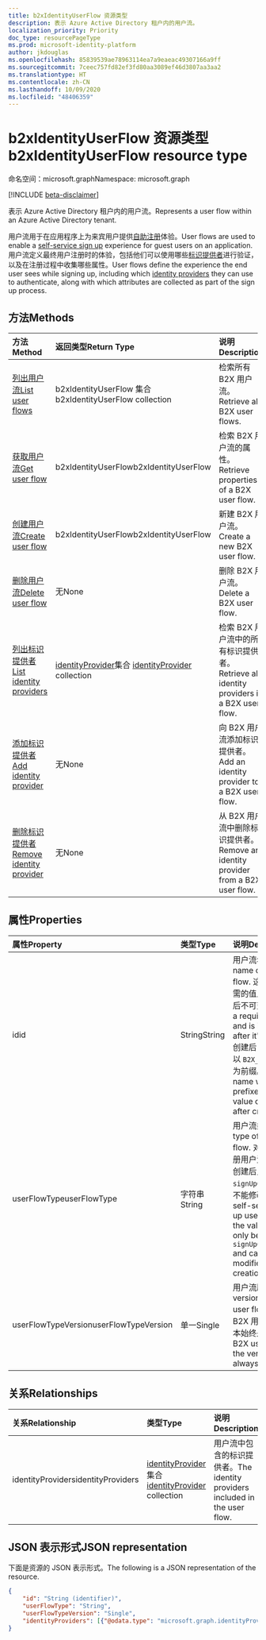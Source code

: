 ```yaml
---
title: b2xIdentityUserFlow 资源类型
description: 表示 Azure Active Directory 租户内的用户流。
localization_priority: Priority
doc_type: resourcePageType
ms.prod: microsoft-identity-platform
author: jkdouglas
ms.openlocfilehash: 85839539ae78963114ea7a9eaeac49307166a9ff
ms.sourcegitcommit: 7ceec757fd82ef3fd80aa3089ef46d3807aa3aa2
ms.translationtype: HT
ms.contentlocale: zh-CN
ms.lasthandoff: 10/09/2020
ms.locfileid: "48406359"
---
```

# <a name="b2xidentityuserflow-resource-type"></a><span data-ttu-id="bcd47-103">b2xIdentityUserFlow 资源类型</span><span class="sxs-lookup"><span data-stu-id="bcd47-103">b2xIdentityUserFlow resource type</span></span>

<span data-ttu-id="bcd47-104">命名空间：microsoft.graph</span><span class="sxs-lookup"><span data-stu-id="bcd47-104">Namespace: microsoft.graph</span></span>

[!INCLUDE [beta-disclaimer](../../includes/beta-disclaimer.md)]

<span data-ttu-id="bcd47-105">表示 Azure Active Directory 租户内的用户流。</span><span class="sxs-lookup"><span data-stu-id="bcd47-105">Represents a user flow within an Azure Active Directory tenant.</span></span>

<span data-ttu-id="bcd47-106">用户流用于在应用程序上为来宾用户提供[自助注册](/azure/active-directory/external-identities/self-service-sign-up-overview)体验。</span><span class="sxs-lookup"><span data-stu-id="bcd47-106">User flows are used to enable a [self-service sign up](/azure/active-directory/external-identities/self-service-sign-up-overview) experience for guest users on an application.</span></span> <span data-ttu-id="bcd47-107">用户流定义最终用户注册时的体验，包括他们可以使用哪些[标识提供者](/azure/active-directory/external-identities/identity-providers)进行验证，以及在注册过程中收集哪些属性。</span><span class="sxs-lookup"><span data-stu-id="bcd47-107">User flows define the experience the end user sees while signing up, including which [identity providers](/azure/active-directory/external-identities/identity-providers) they can use to authenticate, along with which attributes are collected as part of the sign up process.</span></span>

## <a name="methods"></a><span data-ttu-id="bcd47-108">方法</span><span class="sxs-lookup"><span data-stu-id="bcd47-108">Methods</span></span>

| <span data-ttu-id="bcd47-109">方法</span><span class="sxs-lookup"><span data-stu-id="bcd47-109">Method</span></span>       | <span data-ttu-id="bcd47-110">返回类型</span><span class="sxs-lookup"><span data-stu-id="bcd47-110">Return Type</span></span>  |<span data-ttu-id="bcd47-111">说明</span><span class="sxs-lookup"><span data-stu-id="bcd47-111">Description</span></span>|
|:---------------|:--------|:----------|
|[<span data-ttu-id="bcd47-112">列出用户流</span><span class="sxs-lookup"><span data-stu-id="bcd47-112">List user flows</span></span>](../api/identitycontainer-list-b2xuserflows.md)|<span data-ttu-id="bcd47-113">b2xIdentityUserFlow 集合</span><span class="sxs-lookup"><span data-stu-id="bcd47-113">b2xIdentityUserFlow collection</span></span>|<span data-ttu-id="bcd47-114">检索所有 B2X 用户流。</span><span class="sxs-lookup"><span data-stu-id="bcd47-114">Retrieve all B2X user flows.</span></span>|
|[<span data-ttu-id="bcd47-115">获取用户流</span><span class="sxs-lookup"><span data-stu-id="bcd47-115">Get user flow</span></span>](../api/b2xidentityuserflow-get.md)|<span data-ttu-id="bcd47-116">b2xIdentityUserFlow</span><span class="sxs-lookup"><span data-stu-id="bcd47-116">b2xIdentityUserFlow</span></span>|<span data-ttu-id="bcd47-117">检索 B2X 用户流的属性。</span><span class="sxs-lookup"><span data-stu-id="bcd47-117">Retrieve properties of a B2X user flow.</span></span>|
|[<span data-ttu-id="bcd47-118">创建用户流</span><span class="sxs-lookup"><span data-stu-id="bcd47-118">Create user flow</span></span>](../api/identitycontainer-post-b2xuserflows.md)|<span data-ttu-id="bcd47-119">b2xIdentityUserFlow</span><span class="sxs-lookup"><span data-stu-id="bcd47-119">b2xIdentityUserFlow</span></span>|<span data-ttu-id="bcd47-120">新建 B2X 用户流。</span><span class="sxs-lookup"><span data-stu-id="bcd47-120">Create a new B2X user flow.</span></span>|
|[<span data-ttu-id="bcd47-121">删除用户流</span><span class="sxs-lookup"><span data-stu-id="bcd47-121">Delete user flow</span></span>](../api/b2xidentityuserflow-delete.md)|<span data-ttu-id="bcd47-122">无</span><span class="sxs-lookup"><span data-stu-id="bcd47-122">None</span></span>|<span data-ttu-id="bcd47-123">删除 B2X 用户流。</span><span class="sxs-lookup"><span data-stu-id="bcd47-123">Delete a B2X user flow.</span></span>|
|[<span data-ttu-id="bcd47-124">列出标识提供者</span><span class="sxs-lookup"><span data-stu-id="bcd47-124">List identity providers</span></span>](../api/b2xidentityuserflow-list-identityproviders.md)|<span data-ttu-id="bcd47-125">[identityProvider](../resources/identityProvider.md)集合 </span><span class="sxs-lookup"><span data-stu-id="bcd47-125">[identityProvider](../resources/identityProvider.md) collection</span></span>|<span data-ttu-id="bcd47-126">检索 B2X 用户流中的所有标识提供者。</span><span class="sxs-lookup"><span data-stu-id="bcd47-126">Retrieve all identity providers in a B2X user flow.</span></span>|
|[<span data-ttu-id="bcd47-127">添加标识提供者</span><span class="sxs-lookup"><span data-stu-id="bcd47-127">Add identity provider</span></span>](../api/b2xidentityuserflow-post-identityproviders.md)|<span data-ttu-id="bcd47-128">无</span><span class="sxs-lookup"><span data-stu-id="bcd47-128">None</span></span>|<span data-ttu-id="bcd47-129">向 B2X 用户流添加标识提供者。</span><span class="sxs-lookup"><span data-stu-id="bcd47-129">Add an identity provider to a B2X user flow.</span></span>|
|[<span data-ttu-id="bcd47-130">删除标识提供者</span><span class="sxs-lookup"><span data-stu-id="bcd47-130">Remove identity provider</span></span>](../api/b2xidentityuserflow-delete-identityproviders.md)|<span data-ttu-id="bcd47-131">无</span><span class="sxs-lookup"><span data-stu-id="bcd47-131">None</span></span>|<span data-ttu-id="bcd47-132">从 B2X 用户流中删除标识提供者。</span><span class="sxs-lookup"><span data-stu-id="bcd47-132">Remove an identity provider from a B2X user flow.</span></span>|

## <a name="properties"></a><span data-ttu-id="bcd47-133">属性</span><span class="sxs-lookup"><span data-stu-id="bcd47-133">Properties</span></span>

|<span data-ttu-id="bcd47-134">属性</span><span class="sxs-lookup"><span data-stu-id="bcd47-134">Property</span></span>|<span data-ttu-id="bcd47-135">类型</span><span class="sxs-lookup"><span data-stu-id="bcd47-135">Type</span></span>|<span data-ttu-id="bcd47-136">说明</span><span class="sxs-lookup"><span data-stu-id="bcd47-136">Description</span></span>|
|:---------------|:--------|:----------|
|<span data-ttu-id="bcd47-137">id</span><span class="sxs-lookup"><span data-stu-id="bcd47-137">id</span></span>|<span data-ttu-id="bcd47-138">String</span><span class="sxs-lookup"><span data-stu-id="bcd47-138">String</span></span>|<span data-ttu-id="bcd47-139">用户流名称。</span><span class="sxs-lookup"><span data-stu-id="bcd47-139">The name of the user flow.</span></span> <span data-ttu-id="bcd47-140">这是一个必需的值且在创建之后不可变。</span><span class="sxs-lookup"><span data-stu-id="bcd47-140">This is a required value and is immutable after it's created.</span></span> <span data-ttu-id="bcd47-141">创建后，该名称将以 `B2X_1_` 的值作为前缀。</span><span class="sxs-lookup"><span data-stu-id="bcd47-141">The name will be prefixed with the value of `B2X_1_` after creation.</span></span>|
|<span data-ttu-id="bcd47-142">userFlowType</span><span class="sxs-lookup"><span data-stu-id="bcd47-142">userFlowType</span></span>|<span data-ttu-id="bcd47-143">字符串</span><span class="sxs-lookup"><span data-stu-id="bcd47-143">String</span></span>|<span data-ttu-id="bcd47-144">用户流类型。</span><span class="sxs-lookup"><span data-stu-id="bcd47-144">The type of user flow.</span></span> <span data-ttu-id="bcd47-145">对于自助注册用户流，该值在创建后只能 `signUpOrSignIn`，不能修改。</span><span class="sxs-lookup"><span data-stu-id="bcd47-145">For self-service sign up user flows, the value can only be `signUpOrSignIn` and cannot be modified after creation.</span></span>|
|<span data-ttu-id="bcd47-146">userFlowTypeVersion</span><span class="sxs-lookup"><span data-stu-id="bcd47-146">userFlowTypeVersion</span></span>|<span data-ttu-id="bcd47-147">单一</span><span class="sxs-lookup"><span data-stu-id="bcd47-147">Single</span></span>|<span data-ttu-id="bcd47-148">用户流版本。</span><span class="sxs-lookup"><span data-stu-id="bcd47-148">The version of the user flow.</span></span> <span data-ttu-id="bcd47-149">对于 B2X 用户流，版本始终是`1`</span><span class="sxs-lookup"><span data-stu-id="bcd47-149">For B2X user flows, the version is always `1`.</span></span>|

## <a name="relationships"></a><span data-ttu-id="bcd47-150">关系</span><span class="sxs-lookup"><span data-stu-id="bcd47-150">Relationships</span></span>

| <span data-ttu-id="bcd47-151">关系</span><span class="sxs-lookup"><span data-stu-id="bcd47-151">Relationship</span></span>       | <span data-ttu-id="bcd47-152">类型</span><span class="sxs-lookup"><span data-stu-id="bcd47-152">Type</span></span>  |<span data-ttu-id="bcd47-153">说明</span><span class="sxs-lookup"><span data-stu-id="bcd47-153">Description</span></span>|
|:---------------|:--------|:----------|
|<span data-ttu-id="bcd47-154">identityProviders</span><span class="sxs-lookup"><span data-stu-id="bcd47-154">identityProviders</span></span>|<span data-ttu-id="bcd47-155">[identityProvider](../resources/identityprovider.md)集合 </span><span class="sxs-lookup"><span data-stu-id="bcd47-155">[identityProvider](../resources/identityprovider.md) collection</span></span>|<span data-ttu-id="bcd47-156">用户流中包含的标识提供者。</span><span class="sxs-lookup"><span data-stu-id="bcd47-156">The identity providers included in the user flow.</span></span>|

## <a name="json-representation"></a><span data-ttu-id="bcd47-157">JSON 表示形式</span><span class="sxs-lookup"><span data-stu-id="bcd47-157">JSON representation</span></span>

<span data-ttu-id="bcd47-158">下面是资源的 JSON 表示形式。</span><span class="sxs-lookup"><span data-stu-id="bcd47-158">The following is a JSON representation of the resource.</span></span>

<!-- {
  "blockType": "resource",
  "@odata.type": "microsoft.graph.b2xIdentityUserFlow",
  "optionalProperties": [],
  "keyProperty": "id"
} -->

```json
{
    "id": "String (identifier)",
    "userFlowType": "String",
    "userFlowTypeVersion": "Single",
    "identityProviders": [{"@odata.type": "microsoft.graph.identityProvider"}]
}
```